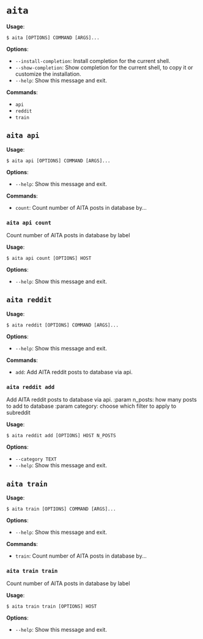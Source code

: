 # `aita`

**Usage**:

```console
$ aita [OPTIONS] COMMAND [ARGS]...
```

**Options**:

* `--install-completion`: Install completion for the current shell.
* `--show-completion`: Show completion for the current shell, to copy it or customize the installation.
* `--help`: Show this message and exit.

**Commands**:

* `api`
* `reddit`
* `train`

## `aita api`

**Usage**:

```console
$ aita api [OPTIONS] COMMAND [ARGS]...
```

**Options**:

* `--help`: Show this message and exit.

**Commands**:

* `count`: Count number of AITA posts in database by...

### `aita api count`

Count number of AITA posts in database by label

**Usage**:

```console
$ aita api count [OPTIONS] HOST
```

**Options**:

* `--help`: Show this message and exit.

## `aita reddit`

**Usage**:

```console
$ aita reddit [OPTIONS] COMMAND [ARGS]...
```

**Options**:

* `--help`: Show this message and exit.

**Commands**:

* `add`: Add AITA reddit posts to database via api.

### `aita reddit add`

Add AITA reddit posts to database via api.
:param n_posts: how many posts to add to database
:param category: choose which filter to apply to subreddit

**Usage**:

```console
$ aita reddit add [OPTIONS] HOST N_POSTS
```

**Options**:

* `--category TEXT`
* `--help`: Show this message and exit.

## `aita train`

**Usage**:

```console
$ aita train [OPTIONS] COMMAND [ARGS]...
```

**Options**:

* `--help`: Show this message and exit.

**Commands**:

* `train`: Count number of AITA posts in database by...

### `aita train train`

Count number of AITA posts in database by label

**Usage**:

```console
$ aita train train [OPTIONS] HOST
```

**Options**:

* `--help`: Show this message and exit.
